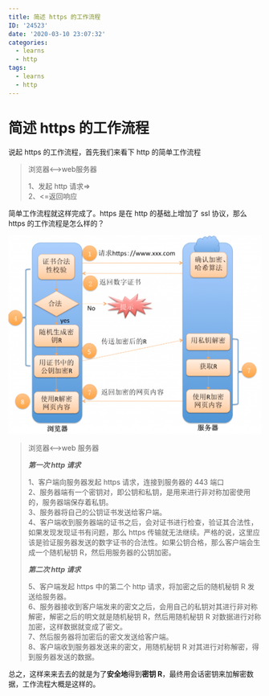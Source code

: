 ```yaml
---
title: 简述 https 的工作流程
ID: '24523'
date: '2020-03-10 23:07:32'
categories:
  - learns
  - http
tags:
  - learns
  - http
---
```


# 简述 https 的工作流程

说起 https 的工作流程，首先我们来看下 http 的简单工作流程

> 浏览器<——>web服务器
> 
> 1、发起 http 请求=>  
> 2、<=返回响应

简单工作流程就这样完成了。https 是在 http 的基础上增加了 ssl 协议，那么 https 的工作流程是怎么样的？

![](./images/3944800-d49039226921d0c9-1024x805.png)

> 浏览器<——>web 服务器
> 
> _**第一次 http 请求**_
> 
> 1、客户端向服务器发起 https 请求，连接到服务器的 443 端口  
> 2、服务器端有一个密钥对，即公钥和私钥，是用来进行非对称加密使用的，服务器端保存着私钥。  
> 3、服务器将自己的公钥证书发送给客户端。  
> 4、客户端收到服务器端的证书之后，会对证书进行检查，验证其合法性，如果发现发现证书有问题，那么 https 传输就无法继续。严格的说，这里应该是验证服务器发送的数字证书的合法性。如果公钥合格，那么客户端会生成一个随机秘钥 R，然后用服务器的公钥加密。
> 
> _**第二次 http 请求**_
> 
> 5、客户端发起 https 中的第二个 http 请求，将加密之后的随机秘钥 R 发送给服务器。  
> 6、服务器接收到客户端发来的密文之后，会用自己的私钥对其进行非对称解密，解密之后的明文就是随机秘钥 R，然后用随机秘钥 R 对数据进行对称加密，这样数据就变成了密文。  
> 7、然后服务器将加密后的密文发送给客户端。  
> 8、客户端收到服务器发送来的密文，用随机秘钥 R 对其进行对称解密，得到服务器发送的数据。

总之，这样来来去去的就是为了**安全地**得到**密钥 R**，最终用会话密钥来加解密数据，工作流程大概是这样的。
 
 
